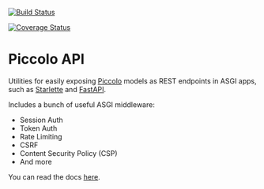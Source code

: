 [![Build Status](https://travis-ci.com/piccolo-orm/piccolo_api.svg?branch=master)](https://travis-ci.com/piccolo-orm/piccolo_api)

[![Coverage Status](https://coveralls.io/repos/github/piccolo-orm/piccolo_api/badge.svg?branch=master)](https://coveralls.io/github/piccolo-orm/piccolo_api?branch=master)

# Piccolo API

Utilities for easily exposing [Piccolo](https://piccolo-orm.readthedocs.io/en/latest/) models as REST endpoints in ASGI apps, such as [Starlette](https://starlette.io) and [FastAPI](https://fastapi.tiangolo.com/).

Includes a bunch of useful ASGI middleware:

 * Session Auth
 * Token Auth
 * Rate Limiting
 * CSRF
 * Content Security Policy (CSP)
 * And more

You can read the docs [here](https://piccolo-api.readthedocs.io/en/latest/).
